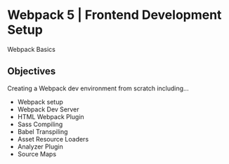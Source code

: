 # Webpack 5 | Frontend Development Setup

Webpack Basics

## Objectives

Creating a Webpack dev environment from scratch including...

- Webpack setup
- Webpack Dev Server
- HTML Webpack Plugin
- Sass Compiling
- Babel Transpiling
- Asset Resource Loaders
- Analyzer Plugin
- Source Maps
